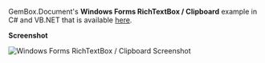 GemBox.Document's **Windows Forms RichTextBox / Clipboard** example in C# and VB.NET that is available [here](https://www.gemboxsoftware.com/document/examples/word-editor-windows-forms/5301).

**Screenshot**

![Windows Forms RichTextBox / Clipboard Screenshot](https://www.gemboxsoftware.com/Document/Examples/Content/WindowsForms/WindowsFormsRichTextBox_Clipboard/WindowsFormsRichTextEditor.png)